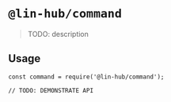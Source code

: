 # `@lin-hub/command`

> TODO: description

## Usage

```
const command = require('@lin-hub/command');

// TODO: DEMONSTRATE API
```
